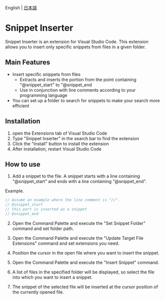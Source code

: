 English | [日本語](README.ja.md)
# Snippet Inserter

 Snippet Inserter is an extension for Visual Studio Code. This extension allows you to insert only specific snippets from files in a given folder.

## Main Features

- Insert specific snippets from files
  - Extracts and inserts the portion from the point containing "@snippet_start" to "@snippet_end
  - Use in conjunction with line comments according to your programming language
- You can set up a folder to search for snippets to make your search more efficient

## Installation

1. open the Extensions tab of Visual Studio Code
2. Type "Snippet Inserter" in the search bar to find the extension 
3. Click the "Install" button to install the extension 
4. After installation, restart Visual Studio Code

## How to use

1. Add a snippet to the file. A snippet starts with a line containing "@snippet_start" and ends with a line containing "@snippet_end".

Example.

```cpp
// Assume an example where the line comment is "//".
// @snippet_start
// this part is inserted as a snippet
// @snippet_end
```
2. Open the Command Palette and execute the "Set Snippet Folder" command and set folder path.

3. Open the Command Palette and execute the "Update Target File Extensions" command and set extensions you need.

4. Position the cursor in the open file where you want to insert the snippet. 

5. Open the Command Palette and execute the "Insert Snippet" command. 

6. A list of files in the specified folder will be displayed, so select the file into which you want to insert a snippet. 

7. The snippet of the selected file will be inserted at the cursor position of the currently opened file.